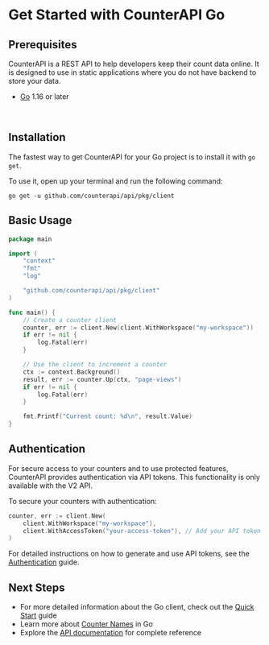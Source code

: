 # Get Started with CounterAPI Go

## Prerequisites

CounterAPI is a REST API to help developers keep their count data online. It is designed to use in static applications
where you do not have backend to store your data.

- [Go](https://golang.org/) 1.16 or later

<br/>

## Installation

The fastest way to get CounterAPI for your Go project is to install it with `go get`.

To use it, open up your terminal and run the following command:

```shell
go get -u github.com/counterapi/api/pkg/client
```

## Basic Usage

```go
package main

import (
	"context"
	"fmt"
	"log"

	"github.com/counterapi/api/pkg/client"
)

func main() {
	// Create a counter client
	counter, err := client.New(client.WithWorkspace("my-workspace"))
	if err != nil {
		log.Fatal(err)
	}

	// Use the client to increment a counter
	ctx := context.Background()
	result, err := counter.Up(ctx, "page-views")
	if err != nil {
		log.Fatal(err)
	}

	fmt.Printf("Current count: %d\n", result.Value)
}
```

## Authentication

For secure access to your counters and to use protected features, CounterAPI provides authentication via API tokens. This functionality is only available with the V2 API.

To secure your counters with authentication:

```go
counter, err := client.New(
    client.WithWorkspace("my-workspace"),
    client.WithAccessToken("your-access-token"), // Add your API token here
)
```

For detailed instructions on how to generate and use API tokens, see the [Authentication](../api/authentication.md) guide.

## Next Steps

- For more detailed information about the Go client, check out the [Quick Start](quick-start.md) guide
- Learn more about [Counter Names](counter-name.md) in Go
- Explore the [API documentation](../api/index.md) for complete reference
